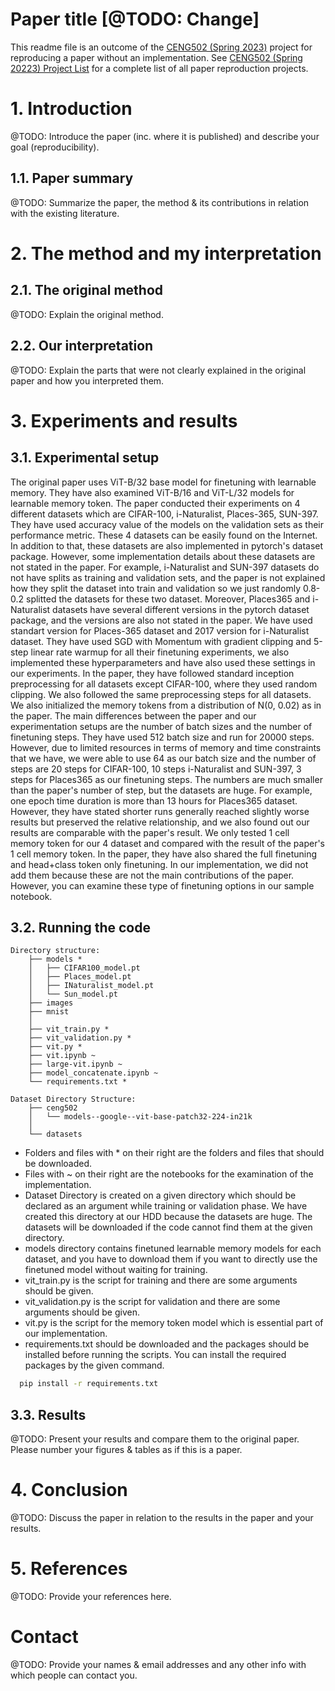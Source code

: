 # Paper title [@TODO: Change]

This readme file is an outcome of the [CENG502 (Spring 2023)](https://ceng.metu.edu.tr/~skalkan/ADL/) project for reproducing a paper without an implementation. See [CENG502 (Spring 20223) Project List](https://github.com/CENG502-Projects/CENG502-Spring2023) for a complete list of all paper reproduction projects.

# 1. Introduction

@TODO: Introduce the paper (inc. where it is published) and describe your goal (reproducibility).

## 1.1. Paper summary

@TODO: Summarize the paper, the method & its contributions in relation with the existing literature.

# 2. The method and my interpretation

## 2.1. The original method

@TODO: Explain the original method.

## 2.2. Our interpretation 

@TODO: Explain the parts that were not clearly explained in the original paper and how you interpreted them.

# 3. Experiments and results

## 3.1. Experimental setup

The original paper uses ViT-B/32 base model for finetuning with learnable memory. They have also examined ViT-B/16 and ViT-L/32 models for learnable memory token. The paper conducted their experiments on 4 different datasets which are CIFAR-100, i-Naturalist, Places-365, SUN-397. They have used accuracy value of the models on the validation sets as their performance metric. These 4 datasets can be easily found on the Internet. In addition to that, these datasets are also implemented in pytorch's dataset package. However, some implementation details about these datasets are not stated in the paper. For example, i-Naturalist and SUN-397 datasets do not have splits as training and validation sets, and the paper is not explained how they split the dataset into train and validation so we just randomly 0.8-0.2 splitted the datasets for these two dataset. Moreover, Places365 and i-Naturalist datasets have several different versions in the pytorch dataset package, and the versions are also not stated in the paper. We have used standart version for Places-365 dataset and 2017 version for i-Naturalist dataset. They have used SGD with Momentum with gradient clipping and 5-step linear
rate warmup for all their finetuning experiments, we also implemented these hyperparameters and have also used these settings in our experiments. In the paper, they have followed standard inception preprocessing for all datasets except CIFAR-100, where they used random clipping. We also followed the same preprocessing steps for all datasets. We also initialized the memory tokens from a distribution of N(0, 0.02) as in the paper. The main differences between the paper and our experimentation setups are the number of batch sizes and the number of finetuning steps. They have used 512 batch size and run for 20000 steps. However, due to limited resources in terms of memory and time constraints that we have, we were able to use 64 as our batch size and the number of steps are 20 steps for CIFAR-100, 10 steps i-Naturalist and SUN-397, 3 steps for Places365 as our finetuning steps. The numbers are much smaller than the paper's number of step, but the datasets are huge. For example, one epoch time duration is more than 13 hours for Places365 dataset. However, they have stated shorter runs generally reached slightly worse results but preserved the relative relationship, and we also found out our results are comparable with the paper's result. We only tested 1 cell memory token for our 4 dataset and compared with the result of the paper's 1 cell memory token. In the paper, they have also shared the full finetuning and head+class token only finetuning. In our implementation, we did not add them because these are not the main contributions of the paper. However, you can examine these type of finetuning options in our sample notebook.

## 3.2. Running the code

```
Directory structure:
	├── models *
	│   ├── CIFAR100_model.pt
	│   ├── Places_model.pt
	│   ├── INaturalist_model.pt
	│   └── Sun_model.pt
	├── images
	├── mnist
	│
	├── vit_train.py *
	├── vit_validation.py *
	├── vit.py *
	├── vit.ipynb ~
	├── large-vit.ipynb ~
	├── model_concatenate.ipynb ~
	└── requirements.txt *

Dataset Directory Structure:
	├── ceng502
	│   └── models--google--vit-base-patch32-224-in21k
	│
	└── datasets
```
- Folders and files with * on their right are the folders and files that should be downloaded.
- Files with ~ on their right are the notebooks for the examination of the implementation. 
- Dataset Directory is created on a given directory which should be declared as an argument while training or validation phase. We have created this directory at our HDD because the datasets are huge. The datasets will be downloaded if the code cannot find them at the given directory.
- models directory contains finetuned learnable memory models for each dataset, and you have to download them if you want to directly use the finetuned model without waiting for training.
- vit_train.py is the script for training and there are some arguments should be given.
- vit_validation.py is the script for validation and there are some arguments should be given.
- vit.py is the script for the memory token model which is essential part of our implementation.
- requirements.txt should be downloaded and the packages should be installed before running the scripts. You can install the required packages by the given command.

```bash
  pip install -r requirements.txt
```







## 3.3. Results

@TODO: Present your results and compare them to the original paper. Please number your figures & tables as if this is a paper.

# 4. Conclusion

@TODO: Discuss the paper in relation to the results in the paper and your results.

# 5. References

@TODO: Provide your references here.

# Contact

@TODO: Provide your names & email addresses and any other info with which people can contact you.
